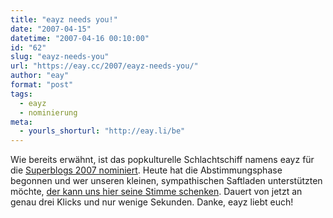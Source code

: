 ```yaml
---
title: "eayz needs you!"
date: "2007-04-15"
datetime: "2007-04-16 00:10:00"
id: "62"
slug: "eayz-needs-you"
url: "https://eay.cc/2007/eayz-needs-you/"
author: "eay"
format: "post"
tags:
  - eayz
  - nominierung
meta:
  - yourls_shorturl: "http://eay.li/be"
---
```


Wie bereits erwähnt, ist das popkulturelle Schlachtschiff namens eayz für die [Superblogs 2007 nominiert](//eay.cc/2007/eayz-das-superblog-2007/). Heute hat die Abstimmungsphase begonnen und wer unseren kleinen, sympathischen Saftladen unterstützten möchte, [der kann uns hier seine Stimme schenken](http://blog.hitflip.de/superblogs-2007/medienuebergreifende-blogs/). Dauert von jetzt an genau drei Klicks und nur wenige Sekunden. Danke, eayz liebt euch!
